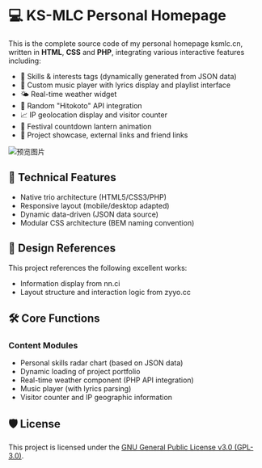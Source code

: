 # 💻 KS-MLC Personal Homepage

This is the complete source code of my personal homepage ksmlc.cn, written in **HTML**, **CSS** and **PHP**, integrating various interactive features including:

- 🧠 Skills & interests tags (dynamically generated from JSON data)
- 🎵 Custom music player with lyrics display and playlist interface
- 🌤️ Real-time weather widget
- 📜 Random "Hitokoto" API integration
- 📈 IP geolocation display and visitor counter
- 🎉 Festival countdown lantern animation
- 🔗 Project showcase, external links and friend links

![预览图片](https://alist.ksmlc.cn/d/Private/%E5%A4%A9%E7%BF%BC10T/%E6%88%91%E7%9A%84%E5%9B%BE%E7%89%87/%E5%9B%BE%E5%BA%8A/PicList/PixPin_2025-08-08_09-42-46.png)

## 🌟 Technical Features

- Native trio architecture (HTML5/CSS3/PHP)
- Responsive layout (mobile/desktop adapted)
- Dynamic data-driven (JSON data source)
- Modular CSS architecture (BEM naming convention)

## 🎨 Design References

This project references the following excellent works:

- Information display from nn.ci
- Layout structure and interaction logic from zyyo.cc

## 🛠️ Core Functions

### Content Modules

- Personal skills radar chart (based on JSON data)
- Dynamic loading of project portfolio
- Real-time weather component (PHP API integration)
- Music player (with lyrics parsing)
- Visitor counter and IP geographic information

## 🛡️ License

This project is licensed under the [GNU General Public License v3.0 (GPL-3.0)](https://www.gnu.org/licenses/gpl-3.0.html).  

